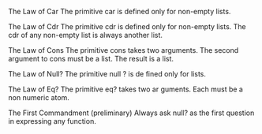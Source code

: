 The Law of Car
The primitive car is defined only for non-empty lists.

The Law of Cdr
The primitive cdr is defined only for non-empty lists. The cdr of any non-empty list is always another list.

The Law of Cons
The primitive cons takes two arguments. The second argument to cons must be a list. The result is a list.

The Law of Null?
The primitive null ? is de­ fined only for lists.

The Law of Eq?
The primitive eq? takes two ar­ guments. Each must be a non­ numeric atom.

The First Commandment (preliminary)
Always ask null? as the first question in expressing any function.


